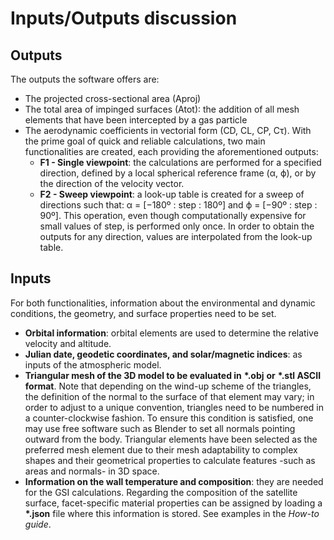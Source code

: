 # Inputs/Outputs discussion

## Outputs
The outputs the software offers are:
* The projected cross-sectional area (Aproj)
* The total area of impinged surfaces (Atot): the addition of all mesh elements that have been intercepted by a gas particle
* The aerodynamic coefficients in vectorial form (CD, CL, CP, Cτ). With the prime goal of quick and reliable calculations, two main functionalities are created, each providing the aforementioned outputs:
    * **F1 - Single viewpoint**: the calculations are performed for a specified direction, defined by a local spherical reference frame (α, ϕ), or by the direction of the velocity vector.
    * **F2 - Sweep viewpoint**: a look-up table is created for a sweep of directions such that: α = [−180º : step : 180º] and ϕ = [−90º : step : 90º]. This operation, even though computationally expensive for small values of step, is performed only once. In order to obtain the outputs for any direction, values are interpolated from the look-up table.

## Inputs

For both functionalities, information about the environmental and dynamic conditions, the geometry, and surface properties need to be set.

* **Orbital information**: orbital elements are used to determine the relative velocity and altitude.
* **Julian date, geodetic coordinates, and solar/magnetic indices**: as inputs of the atmospheric model.
* **Triangular mesh of the 3D model to be evaluated in** **\*.obj** **or** **\*.stl ASCII format**. Note that depending on the wind-up scheme of the triangles, the definition of the normal to the surface of that element may vary; in order to adjust to a unique convention, triangles need to be numbered in a counter-clockwise fashion. To ensure this condition is satisfied, one may use free software such as Blender to set all normals pointing outward from the body. Triangular elements have been selected as the preferred mesh element due to their mesh adaptability to complex shapes and their geometrical properties to calculate features -such as areas and normals- in 3D space.
* **Information on the wall temperature and composition**: they are needed for the GSI calculations. Regarding the composition of the satellite surface, facet-specific material properties can be assigned by loading a **\*.json** file where this information is stored. See examples in the *How-to guide*.